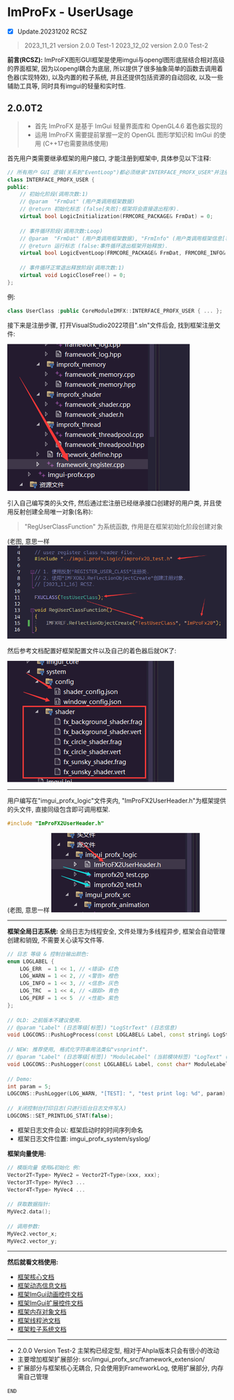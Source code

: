 # ImProFx - UserUsage
- [x] Update.20231202 RCSZ

> 2023_11_21 version 2.0.0 Test-1
> 2023_12_02 version 2.0.0 Test-2

__前言(RCSZ):__ 
ImProFX图形GUI框架是使用imgui与opengl图形底层结合相对高级的界面框架, 因为以opengl耦合为底层, 所以提供了很多抽象简单的函数去调用着色器(实现特效), 以及内置的粒子系统, 并且还提供包括资源的自动回收, 以及一些辅助工具等, 同时具有imgui的轻量和实时性.

## 2.0.0T2
> - 首先 ImProFX 是基于 ImGui 轻量界面库和 OpenGL4.6 着色器实现的
> - 运用 ImProFX 需要提前掌握一定的 OpenGL 图形学知识和 ImGui 的使用 (C++17也需要熟练使用)

首先用户类需要继承框架的用户接口, 才能注册到框架中, 具体参见以下注释:
```cpp
// 所有用户 GUI 逻辑(关系到"EventLoop")都必须继承"INTERFACE_PROFX_USER"并注册
class INTERFACE_PROFX_USER {
public:
    // 初始化阶段(调用次数:1)
    // @param  "FrmDat" (用户类调用框架数据)
    // @return 初始化标志 (false[失败]:框架将会直接退出程序).
	virtual bool LogicInitialization(FRMCORE_PACKAGE& FrmDat) = 0;

    // 事件循环阶段(调用次数:Loop)
    // @param  "FrmDat" (用户类调用框架数据), "FrmInfo" (用户类调用框架信息[状态])
    // @return 运行标志 (false:事件循环退出框架开始释放).
	virtual bool LogicEventLoop(FRMCORE_PACKAGE& FrmDat, FRMCORE_INFO& FrmInfo) = 0;

    // 事件循环正常退出释放阶段(调用次数:1)
	virtual void LogicCloseFree() = 0;
};
```
例:
```cpp
class UserClass :public CoreModuleIMFX::INTERFACE_PROFX_USER { ... };
```

接下来是注册步骤, 打开VisualStudio2022项目".sln"文件后会, 找到框架注册文件:

<img src="images/usage_a1.png" alt="A1">

引入自己编写类的头文件, 然后通过宏注册已经继承接口创建好的用户类, 并且使用反射创建全局唯一对象(名称):
> "RegUserClassFunction" 为系统函数, 作用是在框架初始化阶段创建对象

(老图, 意思一样
<img src="images/usage_a2.png" alt="A2">

然后参考文档配置好框架配置文件以及自己的着色器后就OK了:

<img src="images/usage_a3.png" alt="A3">

---

用户编写在"imgui_profx_logic"文件夹内, "ImProFX2UserHeader.h"为框架提供的头文件, 直接同级包含即可调用框架.
```cpp
#include "ImProFX2UserHeader.h"
```
(老图, 意思一样
<img src="images/usage_a4.png" alt="A4">

---

__框架全局日志系统:__
全局日志为线程安全, 文件处理为多线程异步, 框架会自动管理创建和销毁, 不需要关心读写文件等.
```cpp
// 日志 等级 & 控制台输出颜色:
enum LOGLABEL {
	LOG_ERR  = 1 << 1, // <错误> 红色
	LOG_WARN = 1 << 2, // <警告> 橙色
	LOG_INFO = 1 << 3, // <信息> 灰色
	LOG_TRC  = 1 << 4, // <跟踪> 青色
	LOG_PERF = 1 << 5  // <性能> 紫色
};

// OLD: 之前版本不建议使用.
// @param "Label" (日志等级[标签]) "LogStrText" (日志信息)
void LOGCONS::PushLogProcess(const LOGLABEL& Label, const string& LogStrText)

// NEW: 推荐使用, 格式化字符串用法类似"vsnprintf".
// @param "Label" (日志等级[标签]) "ModuleLabel" (当前模块标签) "LogText" (日志格式化字符串) "..." (参数)
void LOGCONS::PushLogger(const LOGLABEL& Label, const char* ModuleLabel, const char* LogText, ...);

// Demo:
int param = 5;
LOGCONS::PushLogger(LOG_WARN, "[TEST]: ", "test print log: %d", param);

// 关闭控制台打印日志(只进行后台日志文件写入)
LOGCONS::SET_PRINTLOG_STAT(false);
```
- 框架日志文件会以: 框架启动时的时间序列命名
- 框架日志文件位置: imgui_profx_system/syslog/

__框架向量使用:__
```cpp
// 模版向量 使用&初始化 例:
Vector2T<Type> MyVec2 = Vector2T<Type>(xxx, xxx);
Vector3T<Type> MyVec3 ...
Vector4T<Type> MyVec4 ...

// 获取数据指针:
MyVec2.data();

// 调用参数:
MyVec2.vector_x;
MyVec2.vector_y;
```
---

__然后就看文档使用:__

- [框架核心文档](improfx_corefx.md)
- [框架动态信息文档](improfx_dyinfo.md)
- [框架ImGui动画控件文档](improfx_animation.md)
- [框架ImGui扩展控件文档](improfx_imguipro.md)
- [框架内存对象文档](improfx_memory.md)
- [框架线程池文档](improfx_threadpool.md)
- [框架粒子系统文档](improfx_particle.md)

---

- 2.0.0 Version Test-2 主架构已经定型, 相对于Ahpla版本只会有很小的改动
- 主要增加框架扩展部分: src/imgui_profx_src/framework_extension/
- 扩展部分与框架核心无耦合, 只会使用到FrameworkLog, 使用扩展部分, 内存需自己管理

```END```